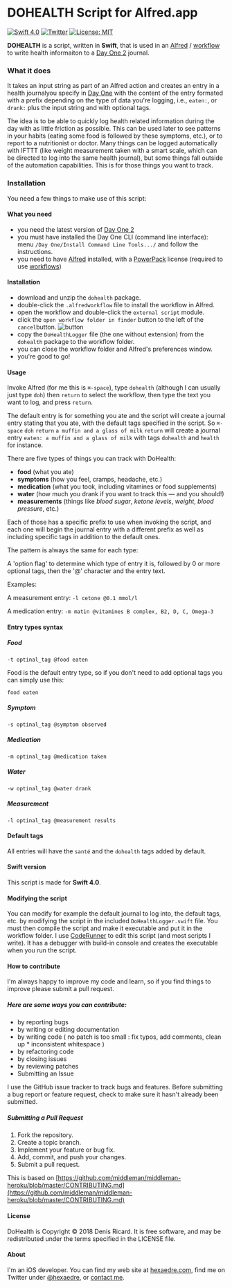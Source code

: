 # DOHEALTH Script for Alfred.app

[![Swift 4.0](https://img.shields.io/badge/Swift-4.0-orange.svg?style=flat)](https://developer.apple.com/swift/)  [![Twitter](https://img.shields.io/badge/twitter-@hexaedre-blue.svg?style=flat)](https://twitter.com/hexaedre)  [![License: MIT](https://img.shields.io/badge/License-MIT-yellow.svg)](https://opensource.org/licenses/MIT)

**DOHEALTH** is a script, written in **Swift**, that is used in an [Alfred][alfred] / [workflow][workflows] to write health informaiton to a [Day One 2][dayone] journal.

### What it does

It takes an input string as part of an Alfred action and creates an entry in a health journalyou specify in [Day One][dayone] with the content of the entry formated with a prefix depending on the type of data you're logging, i.e., `eaten:`, or `drank:` plus the input string and with optional tags.

The idea is to be able to quickly log health related information during the day with as little friction as possible. This can be used later to see patterns in your habits (eating some food is followed by these symptoms, etc.), or to report to a nutritionist or doctor. Many things can be logged automatically with IFTTT (like weight measurement taken with a smart scale, which can be directed to log into the same health journal), but some things fall outside of the automation capabilities. This is for those things you want to track.

### Installation

You need a few things to make use of this script:

#### What you need

- you need the latest version of [Day One 2][dayone]
- you must have installed the Day One CLI (command line interface): menu `/Day One/Install Command Line Tools.../` and follow the instructions.
- you need to have [Alfred][alfred] installed, with a [PowerPack][powerpack] license (required to use [workflows][workflows])

#### Installation

- download and unzip the `dohealth` package.
- double-click the `.alfredworkflow` file to install the workflow in Alfred.
- open the workflow and double-click the `external script` module.
- click the `open workflow folder in finder` button to the left of the `cancel`button. ![button](http://hexaedre.com/resources/alfredOpenFolder.png)
- copy the `DoHealthLogger` file (the one without extension) from the `dohealth` package to the workflow folder.
- you can close the workflow folder and Alfred's preferences window.
- you're good to go!

#### Usage

Invoke Alfred (for me this is `⌘-space`), type `dohealth` (although I can usually just type `doh`) then `return` to select the workflow, then type the text you want to log, and press `return`.

The default entry is for something you ate and the script will create a journal entry stating that you ate, with the default tags specified in the script. So `⌘-space` `doh` `return` `a muffin and a glass of milk` `return` will create a journal entry `eaten: a muffin and a glass of milk` with tags `dohealth` and `health` for instance.

There are five types of things you can track with DoHealth:

- **food** (what you ate)
- **symptoms** (how you feel, cramps, headache, etc.)
- **medication** (what you took, including vitamines or food supplements)
- **water** (how much you drank if you want to track this — and you should!)
- **measurements** (things like _blood sugar_, _ketone levels_, _weight_, _blood pressure_, etc.)

Each of those has a specific prefix to use when invoking the script, and each one will begin the journal entry with a different prefix as well as including specific tags in addition to the default ones.

The pattern is always the same for each type:

A 'option flag' to determine which type of entry it is, followed by 0 or more optional tags, then the '@' character and the entry text.

Examples:

A measurement entry: `-l cetone @0.1 mmol/l`

A medication entry: `-m matin @vitamines B complex, B2, D, C, Omega-3`

#### Entry types syntax

##### Food

`-t optinal_tag @food eaten`

Food is the default entry type, so if you don't need to add optional tags you can simply use this:

`food eaten` 

##### Symptom

`-s optinal_tag @symptom observed`

##### Medication

`-m optinal_tag @medication taken`

##### Water

`-w optinal_tag @water drank`

##### Measurement

`-l optinal_tag @measurement results`

#### Default tags

All entries will have the `santé` and the `dohealth` tags added by default.

#### Swift version

This script is made for **Swift 4.0**.

#### Modifying the script

You can modify for example the default journal to log into, the default tags, etc. by modifying the script in the included `DoHealthLogger.swift` file. You must then compile the script and make it executable and put it in the workflow folder. I use [CodeRunner][coderunner] to edit this script (and most scripts I write). It has a debugger with build-in console and creates the executable when you run the script.

#### How to contribute

I'm always happy to improve my code and learn, so if you find things to improve please submit a pull request.

##### Here are some ways you can contribute:

* by reporting bugs
* by writing or editing documentation
* by writing code ( no patch is too small : fix typos, add comments, clean up * inconsistent whitespace )
* by refactoring code
* by closing issues
* by reviewing patches
* Submitting an Issue

I use the GitHub issue tracker to track bugs and features. Before submitting a bug report or feature request, check to make sure it hasn't already been submitted.

##### Submitting a Pull Request

1. Fork the repository.
1. Create a topic branch.
1. Implement your feature or bug fix.
1. Add, commit, and push your changes.
1. Submit a pull request.

This is based on [https://github.com/middleman/middleman-heroku/blob/master/CONTRIBUTING.md](https://github.com/middleman/middleman-heroku/blob/master/CONTRIBUTING.md)

#### License

DoHealth is Copyright © 2018 Denis Ricard. It is free software, and may be redistributed under the terms specified in the LICENSE file.

#### About

I'm an iOS developer. You can find my web site at [hexaedre.com](http://hexaedre.com), find me on Twitter under [@hexaedre](http://twitter.com/hexaedre), or [contact me](http://hexaedre.com/contact/).

[dayone]: http://dayoneapp.com
[alfred]: https://www.alfredapp.com
[workflows]: https://www.alfredapp.com/workflows/
[powerpack]: https://www.alfredapp.com/powerpack/
[dolog]: http://hexaedre.com/scripts/dolog/
[coderunner]: https://coderunnerapp.com